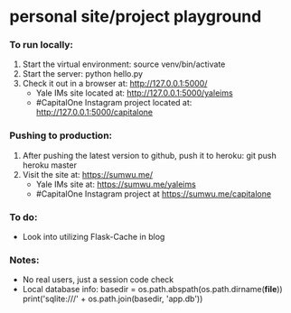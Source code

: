 personal site/project playground
====================

### To run locally:
1. Start the virtual environment: source venv/bin/activate
2. Start the server: python hello.py
3. Check it out in a browser at: http://127.0.0.1:5000/
	- Yale IMs site located at: http://127.0.0.1:5000/yaleims
	- #CapitalOne Instagram project located at: http://127.0.0.1:5000/capitalone

### Pushing to production:
1. After pushing the latest version to github, push it to heroku: git push heroku master
2. Visit the site at: https://sumwu.me/
	- Yale IMs site at: https://sumwu.me/yaleims
	- #CapitalOne Instagram project at https://sumwu.me/capitalone

### To do:
* Look into utilizing Flask-Cache in blog

### Notes:
* No real users, just a session code check
* Local database info:
	basedir = os.path.abspath(os.path.dirname(__file__))
	print('sqlite:///' + os.path.join(basedir, 'app.db'))
